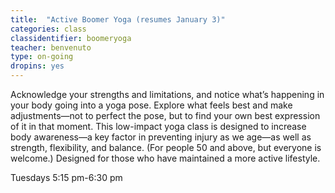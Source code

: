 ```yaml
---
title:  "Active Boomer Yoga (resumes January 3)"
categories: class
classidentifier: boomeryoga
teacher: benvenuto
type: on-going
dropins: yes
---
```

Acknowledge your strengths and limitations, and notice what’s happening in your body going into a yoga pose. Explore what feels best and make adjustments—not to perfect the pose, but to find your own best expression of it in that moment. This low-impact yoga class is designed to increase body awareness—a key factor in preventing injury as we age—as well as strength, flexibility, and balance.  (For people 50 and above, but everyone is welcome.) Designed for those who have maintained a more active lifestyle.

Tuesdays 5:15 pm-6:30 pm
